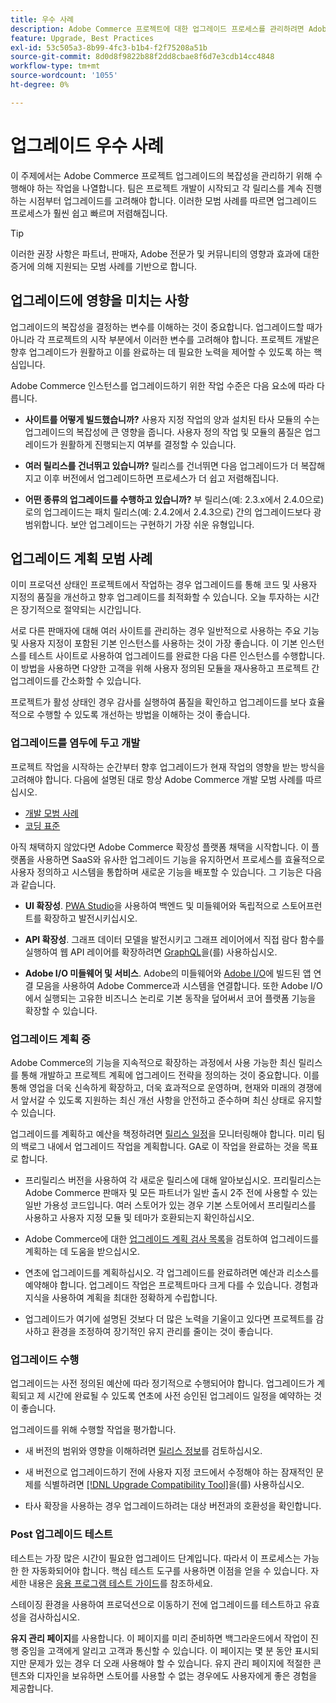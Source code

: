 ```yaml
---
title: 우수 사례
description: Adobe Commerce 프로젝트에 대한 업그레이드 프로세스를 관리하려면 Adobe 권장 모범 사례를 사용하십시오.
feature: Upgrade, Best Practices
exl-id: 53c505a3-8b99-4fc3-b1b4-f2f75208a51b
source-git-commit: 8d0d8f9822b88f2dd8cbae8f6d7e3cdb14cc4848
workflow-type: tm+mt
source-wordcount: '1055'
ht-degree: 0%

---
```


# 업그레이드 우수 사례

이 주제에서는 Adobe Commerce 프로젝트 업그레이드의 복잡성을 관리하기 위해 수행해야 하는 작업을 나열합니다. 팀은 프로젝트 개발이 시작되고 각 릴리스를 계속 진행하는 시점부터 업그레이드를 고려해야 합니다. 이러한 모범 사례를 따르면 업그레이드 프로세스가 훨씬 쉽고 빠르며 저렴해집니다.

>[!TIP]
>
>이러한 권장 사항은 파트너, 판매자, Adobe 전문가 및 커뮤니티의 영향과 효과에 대한 증거에 의해 지원되는 모범 사례를 기반으로 합니다.

## 업그레이드에 영향을 미치는 사항

업그레이드의 복잡성을 결정하는 변수를 이해하는 것이 중요합니다. 업그레이드할 때가 아니라 각 프로젝트의 시작 부분에서 이러한 변수를 고려해야 합니다. 프로젝트 개발은 향후 업그레이드가 원활하고 이를 완료하는 데 필요한 노력을 제어할 수 있도록 하는 핵심입니다.

Adobe Commerce 인스턴스를 업그레이드하기 위한 작업 수준은 다음 요소에 따라 다릅니다.

- **사이트를 어떻게 빌드했습니까?** 사용자 지정 작업의 양과 설치된 타사 모듈의 수는 업그레이드의 복잡성에 큰 영향을 줍니다. 사용자 정의 작업 및 모듈의 품질은 업그레이드가 원활하게 진행되는지 여부를 결정할 수 있습니다.

- **여러 릴리스를 건너뛰고 있습니까?** 릴리스를 건너뛰면 다음 업그레이드가 더 복잡해지고 이후 버전에서 업그레이드하면 프로세스가 더 쉽고 저렴해집니다.

- **어떤 종류의 업그레이드를 수행하고 있습니까?** 부 릴리스(예: 2.3.x에서 2.4.0으로)로의 업그레이드는 패치 릴리스(예: 2.4.2에서 2.4.3으로) 간의 업그레이드보다 광범위합니다. 보안 업그레이드는 구현하기 가장 쉬운 유형입니다.

## 업그레이드 계획 모범 사례

이미 프로덕션 상태인 프로젝트에서 작업하는 경우 업그레이드를 통해 코드 및 사용자 지정의 품질을 개선하고 향후 업그레이드를 최적화할 수 있습니다. 오늘 투자하는 시간은 장기적으로 절약되는 시간입니다.

서로 다른 판매자에 대해 여러 사이트를 관리하는 경우 일반적으로 사용하는 주요 기능 및 사용자 지정이 포함된 기본 인스턴스를 사용하는 것이 가장 좋습니다. 이 기본 인스턴스를 테스트 사이트로 사용하여 업그레이드를 완료한 다음 다른 인스턴스를 수행합니다. 이 방법을 사용하면 다양한 고객을 위해 사용자 정의된 모듈을 재사용하고 프로젝트 간 업그레이드를 간소화할 수 있습니다.

프로젝트가 활성 상태인 경우 감사를 실행하여 품질을 확인하고 업그레이드를 보다 효율적으로 수행할 수 있도록 개선하는 방법을 이해하는 것이 좋습니다.

### 업그레이드를 염두에 두고 개발

프로젝트 작업을 시작하는 순간부터 향후 업그레이드가 현재 작업의 영향을 받는 방식을 고려해야 합니다. 다음에 설명된 대로 항상 Adobe Commerce 개발 모범 사례를 따르십시오.

- [개발 모범 사례](https://developer.adobe.com/commerce/php/best-practices/)
- [코딩 표준](https://developer.adobe.com/commerce/php/coding-standards/)

아직 채택하지 않았다면 Adobe Commerce 확장성 플랫폼 채택을 시작합니다. 이 플랫폼을 사용하면 SaaS와 유사한 업그레이드 기능을 유지하면서 프로세스를 효율적으로 사용자 정의하고 시스템을 통합하며 새로운 기능을 배포할 수 있습니다. 그 기능은 다음과 같습니다.

- **UI 확장성**. [PWA Studio](https://developer.adobe.com/commerce/pwa-studio/)을 사용하여 백엔드 및 미들웨어와 독립적으로 스토어프런트를 확장하고 발전시키십시오.

- **API 확장성**. 그래프 데이터 모델을 발전시키고 그래프 레이어에서 직접 람다 함수를 실행하여 웹 API 레이어를 확장하려면 [GraphQL](https://devdocs.magento.com/guides/v2.4/graphql/index.html)을(를) 사용하십시오.

- **Adobe I/O 미들웨어 및 서비스**. Adobe의 미들웨어와 [Adobe I/O](https://www.adobe.io/)에 빌드된 앱 연결 모음을 사용하여 Adobe Commerce과 시스템을 연결합니다. 또한 Adobe I/O에서 실행되는 고유한 비즈니스 논리로 기본 동작을 덮어써서 코어 플랫폼 기능을 확장할 수 있습니다.

### 업그레이드 계획 중

Adobe Commerce의 기능을 지속적으로 확장하는 과정에서 사용 가능한 최신 릴리스를 통해 개발하고 프로젝트 계획에 업그레이드 전략을 정의하는 것이 중요합니다. 이를 통해 영업을 더욱 신속하게 확장하고, 더욱 효과적으로 운영하며, 현재와 미래의 경쟁에서 앞서갈 수 있도록 지원하는 최신 개선 사항을 안전하고 준수하며 최신 상태로 유지할 수 있습니다.

업그레이드를 계획하고 예산을 책정하려면 [릴리스 일정](https://devdocs.magento.com/release)을 모니터링해야 합니다. 미리 팀의 백로그 내에서 업그레이드 작업을 계획합니다. GA로 이 작업을 완료하는 것을 목표로 합니다.

- 프리릴리스 버전을 사용하여 각 새로운 릴리스에 대해 알아보십시오. 프리릴리스는 Adobe Commerce 판매자 및 모든 파트너가 일반 출시 2주 전에 사용할 수 있는 일반 가용성 코드입니다. 여러 스토어가 있는 경우 기본 스토어에서 프리릴리스를 사용하고 사용자 지정 모듈 및 테마가 호환되는지 확인하십시오.

- Adobe Commerce에 대한 [업그레이드 계획 검사 목록](https://support.magento.com/hc/en-us/articles/360057968951)을 검토하여 업그레이드를 계획하는 데 도움을 받으십시오.

- 연초에 업그레이드를 계획하십시오. 각 업그레이드를 완료하려면 예산과 리소스를 예약해야 합니다. 업그레이드 작업은 프로젝트마다 크게 다를 수 있습니다. 경험과 지식을 사용하여 계획을 최대한 정확하게 수립합니다.

- 업그레이드가 여기에 설명된 것보다 더 많은 노력을 기울이고 있다면 프로젝트를 감사하고 환경을 조정하여 장기적인 유지 관리를 줄이는 것이 좋습니다.

### 업그레이드 수행

업그레이드는 사전 정의된 예산에 따라 정기적으로 수행되어야 합니다. 업그레이드가 계획되고 제 시간에 완료될 수 있도록 연초에 사전 승인된 업그레이드 일정을 예약하는 것이 좋습니다.

업그레이드를 위해 수행할 작업을 평가합니다.

- 새 버전의 범위와 영향을 이해하려면 [릴리스 정보](https://devdocs.magento.com/guides/v2.4/release-notes/bk-release-notes.html)를 검토하십시오.

- 새 버전으로 업그레이드하기 전에 사용자 지정 코드에서 수정해야 하는 잠재적인 문제를 식별하려면 [[!DNL Upgrade Compatibility Tool]](../upgrade-compatibility-tool/overview.md)을(를) 사용하십시오.

- 타사 확장을 사용하는 경우 업그레이드하려는 대상 버전과의 호환성을 확인합니다.

### Post 업그레이드 테스트

테스트는 가장 많은 시간이 필요한 업그레이드 단계입니다. 따라서 이 프로세스는 가능한 한 자동화되어야 합니다. 핵심 테스트 도구를 사용하면 이점을 얻을 수 있습니다. 자세한 내용은 [응용 프로그램 테스트 가이드](https://developer.adobe.com/commerce/testing/guide/)를 참조하세요.

스테이징 환경을 사용하여 프로덕션으로 이동하기 전에 업그레이드를 테스트하고 유효성을 검사하십시오.

**유지 관리 페이지**&#x200B;를 사용합니다. 이 페이지를 미리 준비하면 백그라운드에서 작업이 진행 중임을 고객에게 알리고 고객과 통신할 수 있습니다. 이 페이지는 몇 분 동안 표시되지만 문제가 있는 경우 더 오래 사용해야 할 수 있습니다. 유지 관리 페이지에 적절한 콘텐츠와 디자인을 보유하면 스토어를 사용할 수 없는 경우에도 사용자에게 좋은 경험을 제공합니다.
